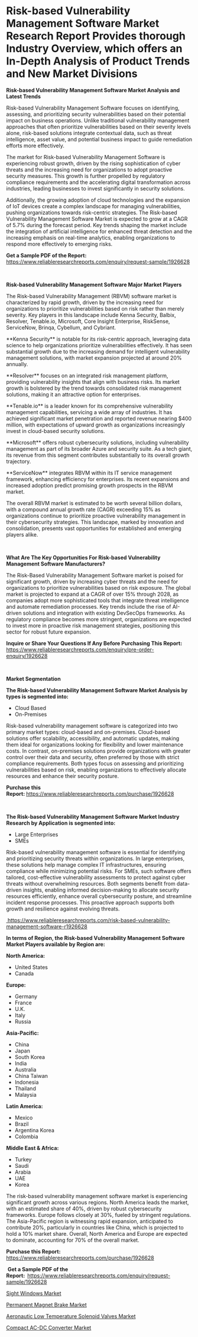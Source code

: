 <p><h1>Risk-based Vulnerability Management Software Market Research Report Provides thorough Industry Overview, which offers an In-Depth Analysis of Product Trends and New Market Divisions</h1></p><p><strong>Risk-based Vulnerability Management Software Market Analysis and Latest Trends</strong></p>
<p><p>Risk-based Vulnerability Management Software focuses on identifying, assessing, and prioritizing security vulnerabilities based on their potential impact on business operations. Unlike traditional vulnerability management approaches that often prioritize vulnerabilities based on their severity levels alone, risk-based solutions integrate contextual data, such as threat intelligence, asset value, and potential business impact to guide remediation efforts more effectively.</p><p>The market for Risk-based Vulnerability Management Software is experiencing robust growth, driven by the rising sophistication of cyber threats and the increasing need for organizations to adopt proactive security measures. This growth is further propelled by regulatory compliance requirements and the accelerating digital transformation across industries, leading businesses to invest significantly in security solutions.</p><p>Additionally, the growing adoption of cloud technologies and the expansion of IoT devices create a complex landscape for managing vulnerabilities, pushing organizations towards risk-centric strategies. The Risk-based Vulnerability Management Software Market is expected to grow at a CAGR of 5.7% during the forecast period. Key trends shaping the market include the integration of artificial intelligence for enhanced threat detection and the increasing emphasis on real-time analytics, enabling organizations to respond more effectively to emerging risks.</p></p>
<p><strong>Get a Sample PDF of the Report:&nbsp;</strong> <a href="https://www.reliableresearchreports.com/enquiry/request-sample/1926628?utm_campaign=11&utm_medium=2&utm_source=Github&utm_content=ia&utm_term=15012025&utm_id=risk-based-vulnerability-management-software">https://www.reliableresearchreports.com/enquiry/request-sample/1926628</a></p>
<p>&nbsp;</p>
<p><strong>Risk-based Vulnerability Management Software Major Market Players</strong></p>
<p><p>The Risk-based Vulnerability Management (RBVM) software market is characterized by rapid growth, driven by the increasing need for organizations to prioritize vulnerabilities based on risk rather than merely severity. Key players in this landscape include Kenna Security, Balbix, Resolver, Tenable.io, Microsoft, Core Insight Enterprise, RiskSense, ServiceNow, Brinqa, Cybellum, and Cybriant.</p><p>**Kenna Security** is notable for its risk-centric approach, leveraging data science to help organizations prioritize vulnerabilities effectively. It has seen substantial growth due to the increasing demand for intelligent vulnerability management solutions, with market expansion projected at around 20% annually.</p><p>**Resolver** focuses on an integrated risk management platform, providing vulnerability insights that align with business risks. Its market growth is bolstered by the trend towards consolidated risk management solutions, making it an attractive option for enterprises.</p><p>**Tenable.io** is a leader known for its comprehensive vulnerability management capabilities, servicing a wide array of industries. It has achieved significant market penetration and reported revenue nearing $400 million, with expectations of upward growth as organizations increasingly invest in cloud-based security solutions.</p><p>**Microsoft** offers robust cybersecurity solutions, including vulnerability management as part of its broader Azure and security suite. As a tech giant, its revenue from this segment contributes substantially to its overall growth trajectory.</p><p>**ServiceNow** integrates RBVM within its IT service management framework, enhancing efficiency for enterprises. Its recent expansions and increased adoption predict promising growth prospects in the RBVM market.</p><p>The overall RBVM market is estimated to be worth several billion dollars, with a compound annual growth rate (CAGR) exceeding 15% as organizations continue to prioritize proactive vulnerability management in their cybersecurity strategies. This landscape, marked by innovation and consolidation, presents vast opportunities for established and emerging players alike.</p></p>
<p>&nbsp;</p>
<p><strong>What Are The Key Opportunities For Risk-based Vulnerability Management Software Manufacturers?</strong></p>
<p><p>The Risk-Based Vulnerability Management Software market is poised for significant growth, driven by increasing cyber threats and the need for organizations to prioritize vulnerabilities based on risk exposure. The global market is projected to expand at a CAGR of over 15% through 2028, as companies adopt more sophisticated tools that integrate threat intelligence and automate remediation processes. Key trends include the rise of AI-driven solutions and integration with existing DevSecOps frameworks. As regulatory compliance becomes more stringent, organizations are expected to invest more in proactive risk management strategies, positioning this sector for robust future expansion.</p></p>
<p><strong>Inquire or Share Your Questions If Any Before Purchasing This Report:</strong> <a href="https://www.reliableresearchreports.com/enquiry/pre-order-enquiry/1926628?utm_campaign=11&utm_medium=2&utm_source=Github&utm_content=ia&utm_term=15012025&utm_id=risk-based-vulnerability-management-software">https://www.reliableresearchreports.com/enquiry/pre-order-enquiry/1926628</a></p>
<p>&nbsp;</p>
<p><strong>Market Segmentation</strong></p>
<p><strong>The Risk-based Vulnerability Management Software Market Analysis by types is segmented into:</strong></p>
<p><ul><li>Cloud Based</li><li>On-Premises</li></ul></p>
<p><p>Risk-based vulnerability management software is categorized into two primary market types: cloud-based and on-premises. Cloud-based solutions offer scalability, accessibility, and automatic updates, making them ideal for organizations looking for flexibility and lower maintenance costs. In contrast, on-premises solutions provide organizations with greater control over their data and security, often preferred by those with strict compliance requirements. Both types focus on assessing and prioritizing vulnerabilities based on risk, enabling organizations to effectively allocate resources and enhance their security posture.</p></p>
<p><strong>Purchase this Report:&nbsp;</strong><a href="https://www.reliableresearchreports.com/purchase/1926628?utm_campaign=11&utm_medium=2&utm_source=Github&utm_content=ia&utm_term=15012025&utm_id=risk-based-vulnerability-management-software">https://www.reliableresearchreports.com/purchase/1926628</a></p>
<p>&nbsp;</p>
<p><strong>The Risk-based Vulnerability Management Software Market Industry Research by Application is segmented into:</strong></p>
<p><ul><li>Large Enterprises</li><li>SMEs</li></ul></p>
<p><p>Risk-based vulnerability management software is essential for identifying and prioritizing security threats within organizations. In large enterprises, these solutions help manage complex IT infrastructures, ensuring compliance while minimizing potential risks. For SMEs, such software offers tailored, cost-effective vulnerability assessments to protect against cyber threats without overwhelming resources. Both segments benefit from data-driven insights, enabling informed decision-making to allocate security resources efficiently, enhance overall cybersecurity posture, and streamline incident response processes. This proactive approach supports both growth and resilience against evolving threats.</p></p>
<p><a href="https://www.reliableresearchreports.com/risk-based-vulnerability-management-software-r1926628?utm_campaign=11&utm_medium=2&utm_source=Github&utm_content=ia&utm_term=15012025&utm_id=risk-based-vulnerability-management-software">&nbsp;https://www.reliableresearchreports.com/risk-based-vulnerability-management-software-r1926628</a></p>
<p><strong>In terms of Region, the Risk-based Vulnerability Management Software Market Players available by Region are:</strong></p>
<p>
    <p> <strong> North America: </strong>
        <ul>
            <li>United States</li>
            <li>Canada</li>
        </ul>
        </p> 
    <p> <strong> Europe: </strong>
        <ul>
            <li>Germany</li>
            <li>France</li>
            <li>U.K.</li>
            <li>Italy</li>
            <li>Russia</li>
        </ul>
        </p> 
    <p> <strong> Asia-Pacific: </strong>
        <ul>
            <li>China</li>
            <li>Japan</li>
            <li>South Korea</li>
            <li>India</li>
            <li>Australia</li>
            <li>China Taiwan</li>
            <li>Indonesia</li>
            <li>Thailand</li>
            <li>Malaysia</li>
        </ul>
        </p> 
    <p> <strong> Latin America: </strong>
        <ul>
            <li>Mexico</li>
            <li>Brazil</li>
            <li>Argentina Korea</li>
            <li>Colombia</li>
        </ul>
        </p> 
    <p> <strong> Middle East & Africa: </strong>
        <ul>
            <li>Turkey</li>
            <li>Saudi</li>
            <li>Arabia</li>
            <li>UAE</li>
            <li>Korea</li>
        </ul>
    </p>
    </p>
<p><p>The risk-based vulnerability management software market is experiencing significant growth across various regions. North America leads the market, with an estimated share of 40%, driven by robust cybersecurity frameworks. Europe follows closely at 30%, fueled by stringent regulations. The Asia-Pacific region is witnessing rapid expansion, anticipated to contribute 20%, particularly in countries like China, which is projected to hold a 10% market share. Overall, North America and Europe are expected to dominate, accounting for 70% of the overall market.</p></p>
<p><strong>Purchase this Report: </strong><a href="https://www.reliableresearchreports.com/purchase/1926628?utm_campaign=11&utm_medium=2&utm_source=Github&utm_content=ia&utm_term=15012025&utm_id=risk-based-vulnerability-management-software">https://www.reliableresearchreports.com/purchase/1926628</a></p>
<p>&nbsp;<strong>Get a Sample PDF of the Report:&nbsp;&nbsp;</strong><a href="https://www.reliableresearchreports.com/enquiry/request-sample/1926628?utm_campaign=11&utm_medium=2&utm_source=Github&utm_content=ia&utm_term=15012025&utm_id=risk-based-vulnerability-management-software">https://www.reliableresearchreports.com/enquiry/request-sample/1926628</a></p>
<p><strong></strong></p>
<p><p><a href="https://github.com/ChiragRp1/Market-Research-Report-List-7/blob/main/sight-windows-market.md?utm_campaign=11&utm_medium=2&utm_source=Github&utm_content=ia&utm_term=15012025&utm_id=risk-based-vulnerability-management-software">Sight Windows Market</a></p><p><a href="https://github.com/triattwood9919/Market-Research-Report-List-1/blob/main/permanent-magnet-brake-market.md?utm_campaign=11&utm_medium=2&utm_source=Github&utm_content=ia&utm_term=15012025&utm_id=risk-based-vulnerability-management-software">Permanent Magnet Brake Market</a></p><p><a href="https://github.com/gukenneth26571/Market-Research-Report-List-1/blob/main/aeronautic-low-temperature-solenoid-valves-market.md?utm_campaign=11&utm_medium=2&utm_source=Github&utm_content=ia&utm_term=15012025&utm_id=risk-based-vulnerability-management-software">Aeronautic Low Temperature Solenoid Valves Market</a></p><p><a href="https://github.com/stillsfloria19981/Market-Research-Report-List-1/blob/main/compact-ac-dc-converter-market.md?utm_campaign=11&utm_medium=2&utm_source=Github&utm_content=ia&utm_term=15012025&utm_id=risk-based-vulnerability-management-software">Compact AC-DC Converter Market</a></p></p>